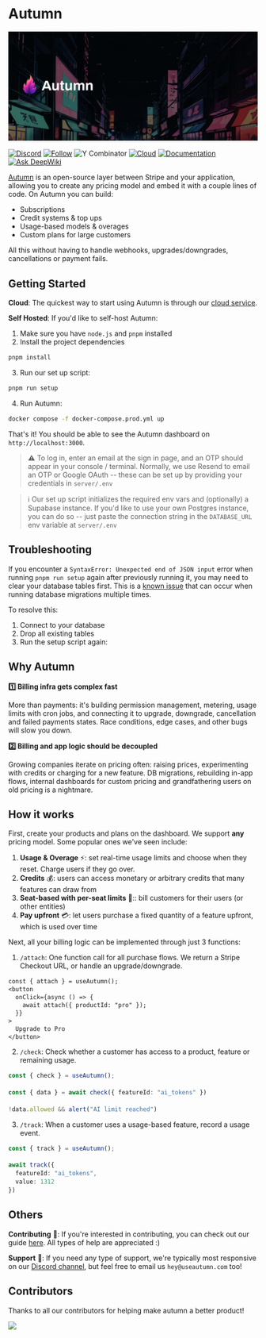 # Autumn

![Autumn](assets/github_hero.png)

[![Discord](https://img.shields.io/badge/Join%20Community-5865F2?logo=discord&logoColor=white)](https://discord.gg/53emPtY9tA)
[![Follow](https://img.shields.io/twitter/follow/autumnpricing?style=social)](https://x.com/autumnpricing)
![Y Combinator](https://img.shields.io/badge/Y%20Combinator-F24-orange)
[![Cloud](https://img.shields.io/badge/Cloud-☁️-blue)](https://app.useautumn.com)
[![Documentation](https://img.shields.io/badge/Documentation-📕-blue)](https://docs.useautumn.com)
[![Ask DeepWiki](https://deepwiki.com/badge.svg)](https://deepwiki.com/useautumn/autumn)

[Autumn](https://useautumn.com) is an open-source layer between Stripe and your application, allowing you to create any pricing model and embed it with a couple lines of code. On Autumn you can build:
- Subscriptions
- Credit systems & top ups
- Usage-based models & overages
- Custom plans for large customers

All this without having to handle webhooks, upgrades/downgrades, cancellations or payment fails.


## Getting Started

**Cloud**: The quickest way to start using Autumn is through our [cloud service](https://app.useautumn.com). 

**Self Hosted**: If you'd like to self-host Autumn:

1. Make sure you have `node.js` and `pnpm` installed
2. Install the project dependencies
```bash
pnpm install
```
3. Run our set up script:
```bash
pnpm run setup
```
4. Run Autumn:
```bash
docker compose -f docker-compose.prod.yml up
```

That's it! You should be able to see the Autumn dashboard on `http://localhost:3000`. 

> ⚠️ To log in, enter an email at the sign in page, and an OTP should appear in your console / terminal. Normally, we use Resend to email an OTP or Google OAuth -- these can be set up by providing your credentials in `server/.env`

> ℹ️ Our set up script initializes the required env vars and (optionally) a Supabase instance. If you'd like to use your own Postgres instance, you can do so -- just paste the connection string in the `DATABASE_URL` env variable at `server/.env`

## Troubleshooting

If you encounter a `SyntaxError: Unexpected end of JSON input` error when running `pnpm run setup` again after previously running it, you may need to clear your database tables first. This is a [known issue](https://github.com/drizzle-team/drizzle-orm/issues/4529) that can occur when running database migrations multiple times.

To resolve this:

1. Connect to your database
2. Drop all existing tables
3. Run the setup script again:


## Why Autumn

**1️⃣ Billing infra gets complex fast**

More than payments: it's building permission management, metering, usage limits with cron jobs, and connecting it to upgrade, downgrade, cancellation and failed payments states. Race conditions, edge cases, and other bugs will slow you down.

**2️⃣ Billing and app logic should be decoupled**

Growing companies iterate on pricing often: raising prices, experimenting with credits or charging for a new feature. DB migrations, rebuilding in-app flows, internal dashboards for custom pricing and grandfathering users on old pricing is a nightmare.


## How it works
First, create your products and plans on the dashboard. We support **any** pricing model. Some popular ones we've seen include:

1. **Usage & Overage** ⚡: set real-time usage limits and choose when they reset. Charge users if they go over.
2. **Credits** 💰: users can access monetary or arbitrary credits that many features can draw from
3. **Seat-based with per-seat limits** 👥:: bill customers for their users (or other entities)
4. **Pay upfront** 💳: let users purchase a fixed quantity of a feature upfront, which is used over time


Next, all your billing logic can be implemented through just 3 functions:

1. `/attach`: One function call for all purchase flows. We return a Stripe Checkout URL, or handle an upgrade/downgrade.

```tsx
const { attach } = useAutumn();
<button
  onClick={async () => {
    await attach({ productId: "pro" });
  }}
>
  Upgrade to Pro
</button>
```

2. `/check`: Check whether a customer has access to a product, feature or remaining usage.
```ts
const { check } = useAutumn();

const { data } = await check({ featureId: "ai_tokens" })

!data.allowed && alert("AI limit reached")
```

3. `/track`: When a customer uses a usage-based feature, record a usage event.

```ts
const { track } = useAutumn();

await track({
  featureId: "ai_tokens",
  value: 1312
})
```

## Others

**Contributing** 🤝: If you're interested in contributing, you can check out our guide [here](/.github/CONTRIBUTING.md). All types of help are appreciated :)

**Support** 💬: If you need any type of support, we're typically most responsive on our [Discord channel](https://discord.gg/STqxY92zuS), but feel free to email us `hey@useautumn.com` too!



<!-- ## Congratulations!

You've embedded a full billing system into your application within a few minutes. You can make any pricing model changes you need, or handle custom plans without needing to alter your codebase.

Feel free to self-host Autumn, or use our hosted version at https://useautumn.com. And let us know any questions, thoughts or feedback at hey@useautumn.com. -->

## Contributors

Thanks to all our contributors for helping make autumn a better product!

<a href="https://github.com/useautumn/autumn/graphs/contributors">
  <img src="https://contrib.rocks/image?repo=useautumn/autumn" />
</a>
